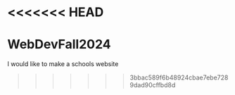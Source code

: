 <<<<<<< HEAD
=======
# WebDevFall2024

I would like to make a schools website
>>>>>>> 3bbac589f6b48924cbae7ebe7289dad90cffbd8d
